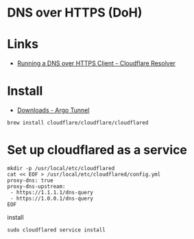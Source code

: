 # DNS over HTTPS (DoH)

# Links

* [Running a DNS over HTTPS Client - Cloudflare Resolver](https://developers.cloudflare.com/1.1.1.1/dns-over-https/cloudflared-proxy/)

# Install

* [Downloads - Argo Tunnel](https://developers.cloudflare.com/argo-tunnel/downloads/)

```
brew install cloudflare/cloudflare/cloudflared
```

# Set up cloudflared as a service

```
mkdir -p /usr/local/etc/cloudflared
cat << EOF > /usr/local/etc/cloudflared/config.yml
proxy-dns: true
proxy-dns-upstream:
 - https://1.1.1.1/dns-query
 - https://1.0.0.1/dns-query
EOF
```

install

```
sudo cloudflared service install
```


